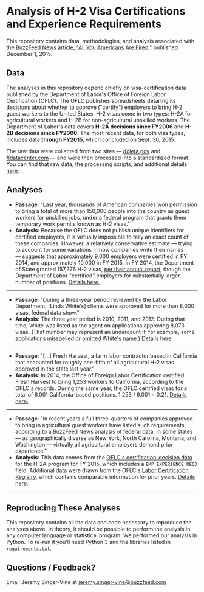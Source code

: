 #  Analysis of H-2 Visa Certifications and Experience Requirements

This repository contains data, methodologies, and analysis associated with the [BuzzFeed News article, "All You Americans Are Fired,"](http://www.buzzfeed.com/jessicagarrison/all-you-americans-are-fired) published December 1, 2015.

## Data

The analyses in this repository depend chiefly on visa-certification data published by the Department of Labor's Office of Foreign Labor Certification (OFLC). The OFLC publishes spreadsheets detailing its decisions about whether to approve ("certify") employers to bring H-2 guest workers to the United States. H-2 visas come in two types: H-2A for agricultural workers and H-2B for non-agricultural unskilled workers. The Department of Labor's data covers __H-2A decisions since FY2006__ and __H-2B decisions since FY2000__. The most recent data, for both visa types, includes data  __through FY2015__, which concluded on Sept. 30, 2015.

The raw data were collected from two sites — [doleta.gov](http://www.foreignlaborcert.doleta.gov/performancedata.cfm) and [fldatacenter.com](http://www.flcdatacenter.com/) — and were then processed into a standardized format. You can find that raw data, the processing scripts, and additional details [here](https://github.com/buzzfeednews/H-2-certification-data).


## Analyses

- __Passage__: "Last year, thousands of American companies won permission to bring a total of more than 150,000 people into the country as guest workers for unskilled jobs, under a federal program that grants them temporary work permits known as H-2 visas."
- __Analysis__: Because the OFLC does not publish unique identifiers for certified employers, it is virtually impossible to tally an exact count of these companies. However, a relatively conservative estimate — trying to account for some variations in how companies write their names — suggests that approximately 9,000 employers were certified in FY 2014, and approximately 10,000 in FY 2015. In FY 2014, the Department of State granted 157,376 H-2 visas, [per their annual report](http://travel.state.gov/content/dam/visas/Statistics/AnnualReports/FY2014AnnualReport/FY14AnnualReport-TableXVIB.pdf), though the Department of Labor "certified" employers for substantially larger number of positions. [Details here.](notebooks/certification-histories.ipynb)

---

- __Passage__: "During a three-year period reviewed by the Labor Department, [Linda White's] clients were approved for more than 8,000 visas, federal data show."
- __Analysis__: The three year period is 2010, 2011, and 2012. During that time, White was listed as the agent on applications approving 8,073 visas. (That number may represent an undercount if, for example, some applications misspelled or omitted White's name.) [Details here.](notebooks/certification-histories.ipynb)

---

- __Passage__: "[...] Fresh Harvest, a farm labor contractor based in California that accounted for roughly one-fifth of all agricultural H-2 visas approved in the state last year."
- __Analysis__: In 2014, the Office of Foreign Labor Certification certified Fresh Harvest to bring 1,253 workers to California, according to the OFLC's records. During the same year, the OFLC certified visas for a total of 6,001 California-based positions. 1,253 / 6,001 = 0.21. [Details here.](notebooks/certification-histories.ipynb)

---

- __Passage__: "In recent years a full three-quarters of companies approved to bring in agricultural guest workers have listed such requirements, according to a BuzzFeed News analysis of federal data. In some states — as geographically diverse as New York, North Carolina, Montana, and Washington — virtually all agricultural employers demand prior experience."
- __Analysis__: This data comes from the [OFLC's certification-decision data](http://www.foreignlaborcert.doleta.gov/performancedata.cfm) for the H-2A program for FY 2015, which includes a `EMP_EXPERIENCE_REQD` field. Additional data were drawn from the OFLC's [Labor Certification Registry](https://icert.doleta.gov/index.cfm?event=ehLCJRExternal.dspAdvCertSearch), which contains comparable information for prior years. [Details here.](notebooks/experience-requirements.ipynb)

---

## Reproducing These Analyses

This repository contains all the data and code necessary to reproduce the analyses above. In theory, it should be possible to perform the analysis in any computer language or statistical program. We performed our analysis in Python. To re-run it you'll need Python 3 and the libraries listed in [`requirements.txt`](requirements.txt).

## Questions / Feedback?

Email Jeremy Singer-Vine at jeremy.singer-vine@buzzfeed.com
